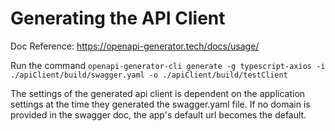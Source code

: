 # Generating the API Client

Doc Reference: https://openapi-generator.tech/docs/usage/

Run the command `openapi-generator-cli generate -g typescript-axios -i ./apiClient/build/swagger.yaml -o ./apiClient/build/testClient`

The settings of the generated api client is dependent on the application settings at the time they generated the swagger.yaml file.
If no domain is provided in the swagger doc, the app's default url becomes the default.
